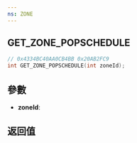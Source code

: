 ```yaml
---
ns: ZONE
---
```

## GET_ZONE_POPSCHEDULE

```c
// 0x4334BC40AA0CB4BB 0x20AB2FC9
int GET_ZONE_POPSCHEDULE(int zoneId);
```


## 參數
* **zoneId**: 

## 返回值
